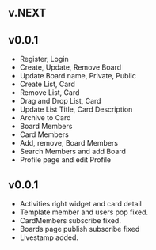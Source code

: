 ## v.NEXT

## v0.0.1
* Register, Login
* Create, Update, Remove Board
* Update Board name, Private, Public
* Create List, Card
* Remove List, Card
* Drag and Drop List, Card
* Update List Title, Card Description
* Archive to Card
* Board Members
* Card Members
* Add, remove, Board Members
* Search Members and add Board
* Profile page and edit Profile


## v0.0.1
* Activities right widget and card detail
* Template member and users pop fixed.
* CardMembers subscribe fixed.
* Boards page publish subscribe fixed
* Livestamp added.
